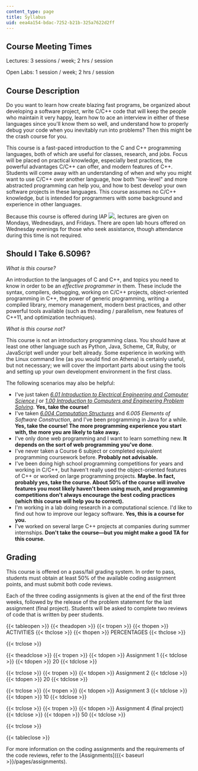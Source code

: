 ```yaml
---
content_type: page
title: Syllabus
uid: eea4a154-bdac-7252-b21b-325a7622d2ff
---
```


Course Meeting Times
--------------------

Lectures: 3 sessions / week; 2 hrs / session

Open Labs: 1 session / week; 2 hrs / session

Course Description
------------------

Do you want to learn how create blazing fast programs, be organized about developing a software project, write C/C++ code that will keep the people who maintain it very happy, learn how to ace an interview in either of these languages since you'll know them so well, and understand how to properly debug your code when you inevitably run into problems? Then this might be the crash course for you.

This course is a fast-paced introduction to the C and C++ programming languages, both of which are useful for classes, research, and jobs. Focus will be placed on practical knowledge, especially best practices, the powerful advantages C/C++ can offer, and modern features of C++. Students will come away with an understanding of when and why you might want to use C/C++ over another language, how both "low-level" and more abstracted programming can help you, and how to best develop your own software projects in these languages. This course assumes no C/C++ knowledge, but is intended for programmers with some background and experience in other languages.

Because this course is offered during IAP ![](/images/educator/icon-question-iap.png), lectures are given on Mondays, Wednesdays, and Fridays. There are open lab hours offered on Wednesday evenings for those who seek assistance, though attendance during this time is not required.

Should I Take 6.S096?
---------------------

_What is this course?_

An introduction to the languages of C and C++, and topics you need to know in order to be an _effective programmer_ in them. These include the syntax, compilers, debugging, working on C/C++ projects, object-oriented programming in C++, the power of generic programming, writing a compiled library, memory management, modern best practices, and other powerful tools available (such as threading / parallelism, new features of C++11, and optimization techniques).

_What is this course not?_

This course is not an introductory programming class. You should have at least one other language such as Python, Java, Scheme, C#, Ruby, or JavaScript well under your belt already. Some experience in working with the Linux command line (as you would find on Athena) is certainly useful, but not necessary; we will cover the important parts about using the tools and setting up your own development environment in the first class.

The following scenarios may also be helpful:

*   I've just taken [_6.01 Introduction to Electrical Engineering and Computer Science I_](/courses/6-01sc-introduction-to-electrical-engineering-and-computer-science-i-spring-2011/) or [_1.00 Introduction to Computers and Engineering Problem Solving_](/courses/1-00-introduction-to-computers-and-engineering-problem-solving-spring-2012/). **Yes, take the course!**
*   I've taken [_6.004 Computation Structures_](/courses/6-004-computation-structures-spring-2009/) and _6.005 Elements of Software Construction_, and I've been programming in Java for a while. **Yes, take the course! The more programming experience you start with, the more you are likely to take away.**
*   I've only done web programming and I want to learn something new. **It depends on the sort of web programming you've done**.
*   I've never taken a Course 6 subject or completed equivalent programming coursework before. **Probably not advisable.**
*   I've been doing high school programming competitions for years and working in C/C++, but haven't really used the object-oriented features of C++ or worked on large programming projects. **Maybe. In fact, probably yes, take the course. About 50% of the course will involve features you most likely haven't been using much, and programming competitions don't always encourage the best coding practices (which this course will help you to correct).**
*   I'm working in a lab doing research in a computational science. I'd like to find out how to improve our legacy software. **Yes, this is a course for you.**
*   I've worked on several large C++ projects at companies during summer internships. **Don't take the course—but you might make a good TA for this course.**

Grading
-------

This course is offered on a pass/fail grading system. In order to pass, students must obtain at least 50% of the available coding assignment points, and must submit both code reviews.

Each of the three coding assignments is given at the end of the first three weeks, followed by the release of the problem statement for the last assignment (final project). Students will be asked to complete two reviews of code that is written by peer students.

{{< tableopen >}}
{{< theadopen >}}
{{< tropen >}}
{{< thopen >}}
ACTIVITIES
{{< thclose >}}
{{< thopen >}}
PERCENTAGES
{{< thclose >}}

{{< trclose >}}

{{< theadclose >}}
{{< tropen >}}
{{< tdopen >}}
Assignment 1
{{< tdclose >}}
{{< tdopen >}}
20
{{< tdclose >}}

{{< trclose >}}
{{< tropen >}}
{{< tdopen >}}
Assignment 2
{{< tdclose >}}
{{< tdopen >}}
20
{{< tdclose >}}

{{< trclose >}}
{{< tropen >}}
{{< tdopen >}}
Assignment 3
{{< tdclose >}}
{{< tdopen >}}
10
{{< tdclose >}}

{{< trclose >}}
{{< tropen >}}
{{< tdopen >}}
Assignment 4 (final project)
{{< tdclose >}}
{{< tdopen >}}
50
{{< tdclose >}}

{{< trclose >}}

{{< tableclose >}}

For more information on the coding assignments and the requirements of the code reviews, refer to the [Assignments]({{< baseurl >}}/pages/assignments).